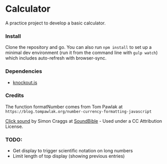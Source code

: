# Calculator
A practice project to develop a basic calculator.

### Install

Clone the repository and go. You can also run `npm install` to set up a minimal dev environment (run it from the command line with `gulp watch`) which includes auto-refresh with browser-sync.  

### Dependencies

- [knockout.js](http://knockoutjs.com/)

### Credits

The function formatNumber comes from Tom Pawlak at `https://blog.tompawlak.org/number-currency-formatting-javascript`

[Click sound](http://soundbible.com/1970-Pen-Clicks.html) by Simon Craggs at [SoundBible](http://soundbible.com) - Used under a CC Attribution License.

### TODO:

- Get display to trigger scientific notation on long numbers
- Limit length of top display (showing previous entries)
